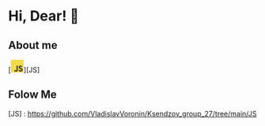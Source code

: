 # Hi, Dear! 👋

## About me
[<img src="https://raw.githubusercontent.com/github/explore/80688e429a7d4ef2fca1e82350fe8e3517d3494d/topics/javascript/javascript.png" width = "26" height = "26" alt = "javascript logo" />][JS]


## Folow Me 


[JS] : https://github.com/VladislavVoronin/Ksendzov_group_27/tree/main/JS
